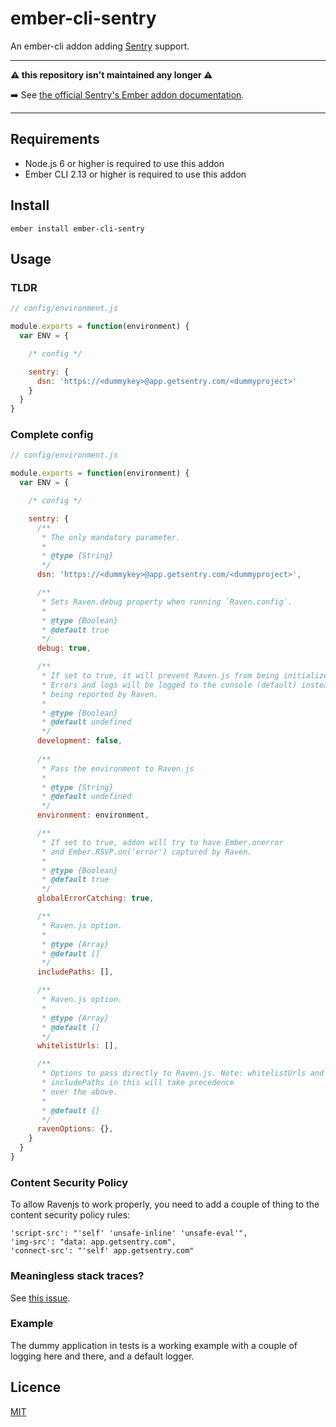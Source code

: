 ember-cli-sentry
===============================================================================

An ember-cli addon adding [Sentry](https://www.getsentry.com) support.

---

**⚠️ this repository isn't maintained any longer ⚠️**

➡️ See [the official Sentry's Ember addon documentation](https://docs.sentry.io/platforms/javascript/guides/ember/).

---


Requirements
-------------------------------------------------------------------------------

- Node.js 6 or higher is required to use this addon
- Ember CLI 2.13 or higher is required to use this addon


Install
-------------------------------------------------------------------------------

```
ember install ember-cli-sentry
```


Usage
-------------------------------------------------------------------------------

### TLDR

```js
// config/environment.js

module.exports = function(environment) {
  var ENV = {

    /* config */

    sentry: {
      dsn: 'https://<dummykey>@app.getsentry.com/<dummyproject>'
    }
  }
}
```

### Complete config

```js
// config/environment.js

module.exports = function(environment) {
  var ENV = {

    /* config */

    sentry: {
      /**
       * The only mandatory parameter.
       *
       * @type {String}
       */
      dsn: 'https://<dummykey>@app.getsentry.com/<dummyproject>',

      /**
       * Sets Raven.debug property when running `Raven.config`.
       *
       * @type {Boolean}
       * @default true
       */
      debug: true,

      /**
       * If set to true, it will prevent Raven.js from being initialized.
       * Errors and logs will be logged to the console (default) instead of
       * being reported by Raven.
       *
       * @type {Boolean}
       * @default undefined
       */
      development: false,
      
      /**
       * Pass the environment to Raven.js
       *
       * @type {String}
       * @default undefined
       */
      environment: environment,

      /**
       * If set to true, addon will try to have Ember.onerror
       * and Ember.RSVP.on('error') captured by Raven.
       *
       * @type {Boolean}
       * @default true
       */
      globalErrorCatching: true,

      /**
       * Raven.js option.
       *
       * @type {Array}
       * @default []
       */
      includePaths: [],

      /**
       * Raven.js option.
       *
       * @type {Array}
       * @default []
       */
      whitelistUrls: [],

      /**
       * Options to pass directly to Raven.js. Note: whitelistUrls and
       * includePaths in this will take precedence
       * over the above.
       *
       * @default {}
       */
      ravenOptions: {},
    }
  }
}
```

### Content Security Policy

To allow Ravenjs to work properly, you need to add a couple of thing to the content security policy rules:

```
'script-src': "'self' 'unsafe-inline' 'unsafe-eval'",
'img-src': "data: app.getsentry.com",
'connect-src': "'self' app.getsentry.com"
```

### Meaningless stack traces?

See [this issue](https://github.com/ember-cli-sentry/ember-cli-sentry/issues/28).

### Example

The dummy application in tests is a working example with a couple of logging here and there, and a default logger.


Licence
-------------------------------------------------------------------------------

[MIT](https://raw.githubusercontent.com/ember-cli-sentry/ember-cli-sentry/master/LICENSE.md)
